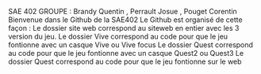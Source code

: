 SAE 402 
GROUPE : Brandy Quentin , Perrault Josue , Pouget Corentin
Bienvenue dans le Github de la SAE402
Le Github est organisé de cette façon :
Le dossier site web correspond au siteweb en entier avec les 3 version du jeu.
Le dossier Vive correspond au code pour que le jeu fontionne avec un casque Vive ou Vive focus
Le dossier Quest correspond au code pour que le jeu fontionne avec un casque Quest2 ou Quest3
Le dossier Quest correspond au code pour que le jeu fontionne sur le web
